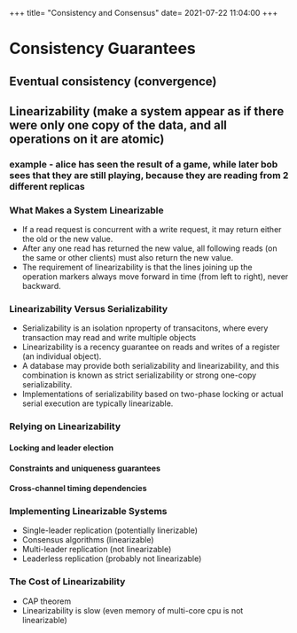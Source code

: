 +++
title=  "Consistency and Consensus"
date=   2021-07-22 11:04:00
+++

# Consistency Guarantees
## Eventual consistency (convergence)
## Linearizability (make a system appear as if there were only one copy of the data, and all operations on it are atomic)
### example - alice has seen the result of a game, while later bob sees that they are still playing, because they are reading from 2 different replicas
### What Makes a System Linearizable
* If a read request is concurrent with a write request, it may return either the old or the new value.
* After any one read has returned the new value, all following reads (on the same or other clients) must also return the new value.
* The requirement of linearizability is that the lines joining up the operation markers always move forward in time (from left to right), never backward. 
### Linearizability Versus Serializability
* Serializability is an isolation nproperty of transacitons, where every transaction may read and write multiple objects
* Linearizability is a recency guarantee on reads and writes of a register (an individual object). 
* A database may provide both serializability and linearizability, and this combination is known as strict serializability or strong one-copy serializability. 
* Implementations of serializability based on two-phase locking or actual serial execution are typically linearizable.
### Relying on Linearizability
#### Locking and leader election

#### Constraints and uniqueness guarantees

#### Cross-channel timing dependencies

### Implementing Linearizable Systems
* Single-leader replication (potentially linerizable)
* Consensus algorithms (linearizable)
* Multi-leader replication (not linearizable)
* Leaderless replication (probably not linearizable)

### The Cost of Linearizability
* CAP theorem
* Linearizability is slow (even memory of multi-core cpu is not linearizable)

